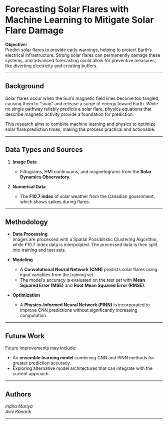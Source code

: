 # Forecasting Solar Flares with Machine Learning to Mitigate Solar Flare Damage

**Objective:**  
Predict solar flares to provide early warnings, helping to protect Earth’s electrical infrastructure. Strong solar flares can permanently damage these systems, and advanced forecasting could allow for preventive measures, like diverting electricity and creating buffers.

---

## Background

Solar flares occur when the Sun’s magnetic field lines become too tangled, causing them to “snap” and release a surge of energy toward Earth. While no single pathway reliably predicts a solar flare, physics equations that describe magnetic activity provide a foundation for prediction.

This research aims to combine machine learning and physics to optimize solar flare prediction times, making the process practical and actionable.

---

## Data Types and Sources

1. **Image Data**  
   - Filtograms, HMI continuums, and magnetograms from the **Solar Dynamics Observatory**.

2. **Numerical Data**  
   - The **F10.7 index** of solar weather from the Canadian government, which shows spikes during flares.

---

## Methodology

- **Data Processing**  
  Images are processed with a Spatial Possibilistic Clustering Algorithm, while F10.7 index data is interpolated. The processed data is then split into training and test sets.

- **Modeling**  
  - A **Convolutional Neural Network (CNN)** predicts solar flares using input variables from the training set.
  - The model’s accuracy is evaluated on the test set with **Mean Squared Error (MSE)** and **Root Mean Squared Error (RMSE)**.

- **Optimization**  
  - A **Physics-Informed Neural Network (PINN)** is incorporated to improve CNN predictions without significantly increasing computation.

---

## Future Work

Future improvements may include:
- An **ensemble learning model** combining CNN and PINN methods for greater prediction accuracy.
- Exploring alternative model architectures that can integrate with the current approach.

---

## Authors
*Indira Mariya* <br>
*Aviv Kanarik*

--- 
